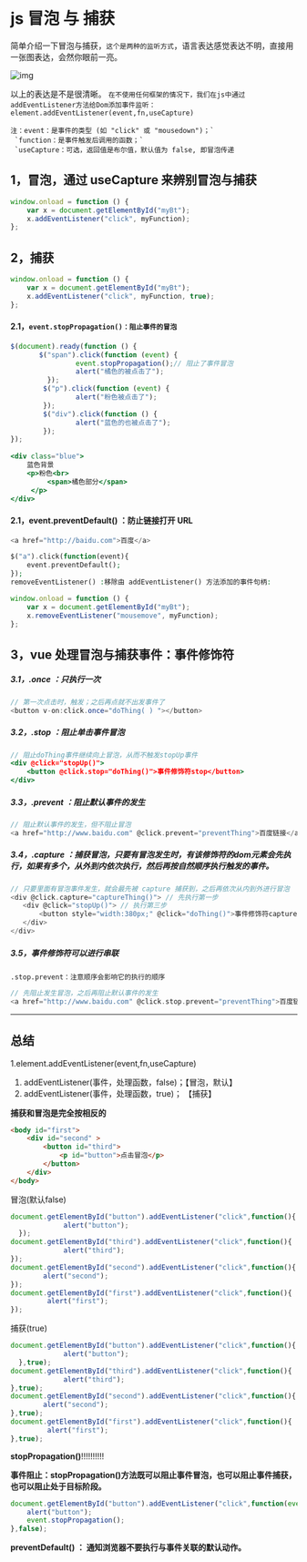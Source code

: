 # js 冒泡 与 捕获

简单介绍一下冒泡与捕获，`这个是两种的监听方式`，语言表达感觉表达不明，直接用一张图表达，会然你眼前一亮。

![img](https:////upload-images.jianshu.io/upload_images/21451412-71dae6901477d21c.png?imageMogr2/auto-orient/strip|imageView2/2/w/526/format/webp)

以上的表达是不是很清晰。
 `在不使用任何框架的情况下，我们在js中通过addEventListener方法给Dom添加事件监听： element.addEventListener(event,fn,useCapture)`

```
注：event：是事件的类型 (如 "click" 或 "mousedown")；`
 `function：是事件触发后调用的函数；`
 `useCapture：可选，返回值是布尔值，默认值为 false, 即冒泡传递
```

## 1，冒泡，通过 useCapture 来辨别冒泡与捕获

```jsx
window.onload = function () {
    var x = document.getElementById("myBt");
    x.addEventListener("click", myFunction);
};
```

## 2，捕获

```jsx
window.onload = function () {
    var x = document.getElementById("myBt");
    x.addEventListener("click", myFunction, true);
};
```

#### 2.1，`event.stopPropagation()：阻止事件的冒泡`

```jsx
$(document).ready(function () {
       $("span").click(function (event) {
                event.stopPropagation();// 阻止了事件冒泡
                alert("橘色的被点击了");
         });
        $("p").click(function (event) {
                alert("粉色被点击了");
        });
        $("div").click(function () {
                alert("蓝色的也被点击了");
        });
});
  
<div class="blue">
    蓝色背景
    <p>粉色<br>
         <span>橘色部分</span>
     </p>
</div>
```

#### 2.1，event.preventDefault() ：防止链接打开 URL

```php
<a href="http://baidu.com">百度</a>

$("a").click(function(event){
    event.preventDefault();
});
removeEventListener() :移除由 addEventListener() 方法添加的事件句柄:
```

```jsx
window.onload = function () {
    var x = document.getElementById("myBt");
    x.removeEventListener("mousemove", myFunction);
};
```

## 3，vue 处理冒泡与捕获事件：事件修饰符

##### 3.1，.once ：只执行一次

```csharp
// 第一次点击时，触发；之后再点就不出发事件了
<button v-on:click.once="doThing( ) "></button>
```

##### 3.2，.stop ：阻止单击事件冒泡

```jsx
// 阻止doThing事件继续向上冒泡，从而不触发stopUp事件
<div @click="stopUp()">
    <button @click.stop="doThing()">事件修饰符stop</button>
</div>
```

##### 3.3，.prevent ：阻止默认事件的发生

```dart
// 阻止默认事件的发生，但不阻止冒泡
<a href="http://www.baidu.com" @click.prevent="preventThing">百度链接</a>
```

##### 3.4，.capture ：捕获冒泡，只要有冒泡发生时，有该修饰符的dom元素会先执行，如果有多个，从外到内依次执行，然后再按自然顺序执行触发的事件。

```dart
// 只要里面有冒泡事件发生，就会最先被 capture 捕获到，之后再依次从内到外进行冒泡
<div @click.capture="captureThing()"> // 先执行第一步
   <div @click="stopUp()"> // 执行第三步
       <button style="width:380px;" @click="doThing()">事件修饰符capture</button> // 执行第二步
   </div>
</div>
```

##### 3.5，事件修饰符可以进行串联

```
.stop.prevent：注意顺序会影响它的执行的顺序
```

```dart
// 先阻止发生冒泡，之后再阻止默认事件的发生
<a href="http://www.baidu.com" @click.stop.prevent="preventThing">百度链接</a>
```

---

## 总结

1.element.addEventListener(event,fn,useCapture)

1. addEventListener(事件，处理函数，false)；【冒泡，默认】
2. addEventListener(事件，处理函数，true)； 【捕获】

**捕获和冒泡是完全按相反的**

```html
<body id="first">
    <div id="second" >
        <button id="third">
            <p id="button">点击冒泡</p>
        </button>
    </div>
</body>
```

冒泡(默认false)

```js
document.getElementById("button").addEventListener("click",function(){
             alert("button");
  });
document.getElementById("third").addEventListener("click",function(){
             alert("third");
});
document.getElementById("second").addEventListener("click",function(){
        alert("second");
});       
document.getElementById("first").addEventListener("click",function(){
         alert("first");
});
```

捕获(true)

```js
document.getElementById("button").addEventListener("click",function(){
             alert("button");
  },true);
document.getElementById("third").addEventListener("click",function(){
             alert("third");
},true);
document.getElementById("second").addEventListener("click",function(){
        alert("second");
},true);       
document.getElementById("first").addEventListener("click",function(){
         alert("first");
},true);

```



**stopPropagation()**!!!!!!!!!!

**事件阻止：stopPropagation()方法既可以阻止事件冒泡，也可以阻止事件捕获，也可以阻止处于目标阶段。**

```js
document.getElementById("button").addEventListener("click",function(event){
    alert("button");
    event.stopPropagation();  
},false);
```

**preventDefault() ： 通知浏览器不要执行与事件关联的默认动作。**







